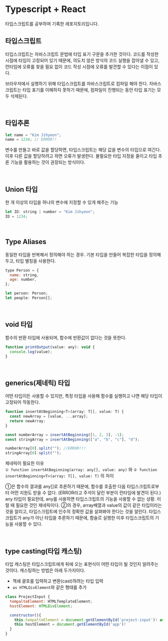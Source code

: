 # Typescript + React

타입스크립트를 공부하며 기록한 레포지토리입니다.

## 타입스크립트

타입스크립트는 자바스크립트 문법에 타입 표기 구문을 추가한 것이다. 코드를 작성한 시점에 타입이 고정되어 있기 때문에, 의도치 않은 방식의 코드 실행을 잡아낼 수 있고, 런타임에 오류를 찾을 필요 없이 코드 작성 시점에 오류를 발견할 수 있다는 이점이 있다.

브라우저에서 실행하기 위해 타입스크립트를 자바스크립트로 컴파일 해야 한다. 자바스크립트는 타입 표기를 이해하지 못하기 때문에, 컴파일이 진행되는 동안 타입 표기는 모두 삭제된다.

<br />

## 타입추론

```javascript
let name = "Kim Jihyeon";
name = 1234; // ERROR!!
```

변수를 만들고 바로 값을 할당하면, 타입스크립트는 해당 값을 변수의 타입으로 여긴다. 이후 다른 값을 할당하려고 하면 오류가 발생한다. 불필요한 타입 지정을 줄이고 타입 추론 기능을 활용하는 것이 권장되는 방식이다.

<br />

## Union 타입

한 개 이상의 타입을 하나의 변수에 지정할 수 있게 해주는 기능

```javascript
let ID: string | number = "Kim Jihyeon";
ID = 1234;
```

<br />

## Type Aliases

동일한 타입을 반복해서 정의해야 하는 경우. 기본 타입을 만들어 복잡한 타입을 정의해두고, 타입 별칭을 사용한다.

```javascript
type Person = {
  name: string,
  age: number,
};

let person: Person;
let people: Person[];
```

<br />

## void 타입

함수의 반환 타입에 사용되며, 함수에 반환값이 없다는 것을 뜻한다.

```javascript
function printOutput(value: any): void {
  console.log(value);
}
```

<br/>

## generics(제네릭) 타입

어떤 타입이든 사용할 수 있지만, 특정 타입을 사용해 함수를 실행하고 나면 해당 타입이 고정되어 작동한다.

```javascript
function insertAtBeginning<T>(array: T[], value: T) {
  const newArray = [value, ...array];
  return newArray;
}

const numberArray = insertAtBeginning([1, 2, 3], -1);
const stringArray = insertAtBeginning(["a", "b", "c"], "d");

numberArray[0].split(""); //ERROR!!!
stringArray[0].split("");
```

제네릭이 필요한 이유
<br />
`① function insertAtBeginning(array: any[], value: any)` 와 `② function insertAtBeginning<T>(array: T[], value: T)` 의 차이
<br />

①은 함수의 결과를 any[]로 추론하기 때문에, 함수를 호출한 다음 타입스크립트로부터 어떤 지원도 받을 수 없다. (ERROR라고 주석이 달린 부분이 런타임에 발견이 된다.) any 타입이 필요한데, any를 사용하면 타입스크립트의 기능을 사용할 수 없는 상황. 이럴 때 필요한 것인 제네릭이다. ②의 경우, array배열과 value의 값이 같은 타입이라는 것을 알리고, 타입스크립트에 인수의 정확한 값을 살펴봐야 한다는 것을 알린다. 타입스크립트가 any가 아닌 타입을 추론하기 때문에, 함술르 실행한 이후 타입스크립트의 기능을 사용할 수 있다.

<br/>

## type casting(타입 캐스팅)

타입 캐스팅은 타입스크립트에게 뒤에 오는 표현식이 어떤 타입이 될 것인지 알려주는 것이다. 캐스팅하는 방법은 아래 두가지이다.

- 껵쇄 괄호를 입력하고 변환(cast)하려는 타입 입력
- `as HTMLDivElement`와 같은 형태를 추가

```javascript
class ProjectInput {
  tempalteElement: HTMLTemplateElement;
  hostElement: HTMLDivElement;

  constructor(){
    this.tempalteElement = document.getElementById('project-input')! as HTMLTemplateElement
    this hostElement = document.getElementById('app')!
  }
}
```
